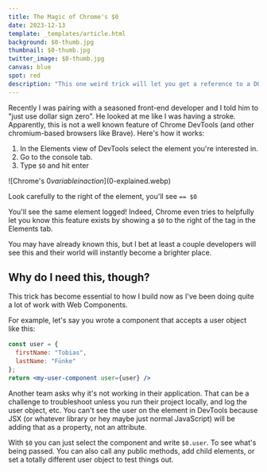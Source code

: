 ```yaml
---
title: The Magic of Chrome's $0
date: 2023-12-13
template: _templates/article.html
background: $0-thumb.jpg
thumbnail: $0-thumb.jpg
twitter_image: $0-thumb.jpg
canvas: blue
spot: red
description: "This one weird trick will let you get a reference to a DOM Element in the Chrome DevTools console"
---
```


Recently I was pairing with a seasoned front-end developer and I told him to "just use dollar sign zero". He looked at me like I was having a stroke. Apparently, this is not a well known feature of Chrome DevTools (and other chromium-based browsers like Brave). Here's how it works:

1. In the Elements view of DevTools select the element you're interested in.
2. Go to the console tab.
3. Type `$0` and hit enter

![Chrome's $0 variable in action]($0-explained.webp)
<p class="caption">Look carefully to the right of the element, you'll see <code>== $0</code></p>


You'll see the same element logged! Indeed, Chrome even tries to helpfully let you know this feature exists by showing a `$0` to the right of the tag in the Elements tab.

You may have already known this, but I bet at least a couple developers will see this and their world will instantly become a brighter place.

## Why do I need this, though?

This trick has become essential to how I build now as I've been doing quite a lot of work with Web Components.

For example, let's say you wrote a component that accepts a user object like this:

```jsx
const user = {
  firstName: "Tobias",
  lastName: "Fünke"
};
return <my-user-component user={user} />
```

Another team asks why it's not working in their application. That can be a challenge to troubleshoot unless you run their project locally, and log the user object, etc. You can't see the user on the element in DevTools because JSX (or whatever library or hey maybe just normal JavaScript) will be adding that as a property, not an attribute.

With `$0` you can just select the component and write `$0.user`. To see what's being passed. You can also call any public methods, add child elements, or set a totally different user object to test things out.

